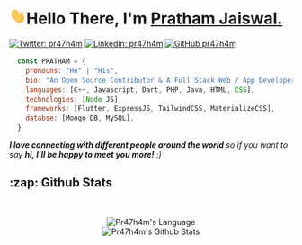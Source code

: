 <h1 align="left"><img src="https://raw.githubusercontent.com/Pr47h4m/Pr47h4m/main/wave.gif" width="30px">Hello There, I'm <a href="https://github.com/pr47h4m">Pratham Jaiswal.</a></h1>

[![Twitter: pr47h4m](https://img.shields.io/twitter/follow/Pr47h4m?style=social)](https://twitter.com/pr47h4m)
[![Linkedin: pr47h4m](https://img.shields.io/badge/-Pr47h4m-blue?style=flat-square&logo=Linkedin&logoColor=white&link=https://www.linkedin.com/in/pr47h4m/)](https://www.linkedin.com/in/pr47h4m/)
[![GitHub pr47h4m](https://img.shields.io/github/followers/pr47h4m?label=follow&style=social)](https://github.com/pr47h4m)

``` javascript
  const PRATHAM = {
    pronouns: "He" | "His",
    bio: "An Open Source Contributor & A Full Stack Web / App Developer.",
    languages: [C++, Javascript, Dart, PHP, Java, HTML, CSS],
    technologies: [Node JS],
    frameworks: [Flutter, ExpressJS, TailwindCSS, MaterializeCSS],
    databse: [Mongo DB, MySQL],
  }
```

<em><b>I love connecting with different people around the world</b> so if you want to say <b>hi, I'll be happy to meet you more!</b> :)</em>


<h2>:zap: <b>Github Stats</b></h2>
<br>
<p align = "center">
    <img alt="Pr47h4m's Language" src="https://github-readme-streak-stats.herokuapp.com/?user=pr47h4m&theme=tokyonight" /><br>
     <img alt="Pr47h4m's Github Stats" src="https://github-readme-stats.vercel.app/api?username=pr47h4m&show_icons=true&theme=tokyonight&line_height=40" /> 
<!--     <img alt="Pr47h4m's Language" src="https://github-readme-stats.vercel.app/api/top-langs/?username=pr47h4m&theme=tokyonight" /> -->
</p>


